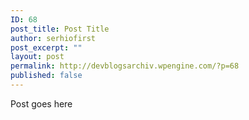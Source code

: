 ```yaml
---
ID: 68
post_title: Post Title
author: serhiofirst
post_excerpt: ""
layout: post
permalink: http://devblogsarchiv.wpengine.com/?p=68
published: false
---
```

Post goes here
